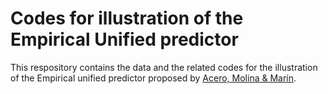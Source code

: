 # Codes for illustration of the Empirical Unified predictor
This respository contains the data and the related codes for the illustration of the Empirical unified predictor proposed by [Acero, Molina & Marín](https://arxiv.org/abs/2403.15384).
